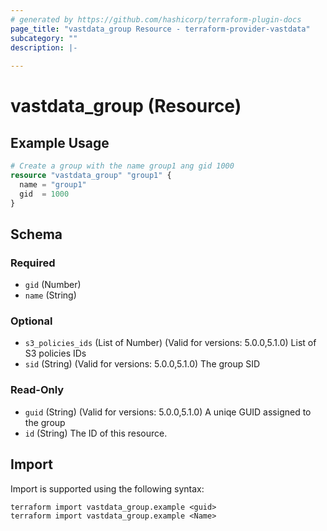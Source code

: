 ```yaml
---
# generated by https://github.com/hashicorp/terraform-plugin-docs
page_title: "vastdata_group Resource - terraform-provider-vastdata"
subcategory: ""
description: |-
  
---
```


# vastdata_group (Resource)



## Example Usage

```terraform
# Create a group with the name group1 ang gid 1000
resource "vastdata_group" "group1" {
  name = "group1"
  gid  = 1000
}
```

<!-- schema generated by tfplugindocs -->
## Schema

### Required

- `gid` (Number)
- `name` (String)

### Optional

- `s3_policies_ids` (List of Number) (Valid for versions: 5.0.0,5.1.0) List of S3 policies IDs
- `sid` (String) (Valid for versions: 5.0.0,5.1.0) The group SID

### Read-Only

- `guid` (String) (Valid for versions: 5.0.0,5.1.0) A uniqe GUID assigned to the group
- `id` (String) The ID of this resource.

## Import

Import is supported using the following syntax:

```shell
terraform import vastdata_group.example <guid>
terraform import vastdata_group.example <Name>
```
